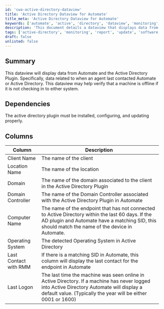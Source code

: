 ```yaml
---
id: 'cwa-active-directory-dataview'
title: 'Active Directory Dataview for Automate'
title_meta: 'Active Directory Dataview for Automate'
keywords: ['automate', 'active', 'directory', 'dataview', 'monitoring', 'endpoint']
description: 'This document details a dataview that displays data from Automate and the Active Directory Plugin, focusing on the last contact status of agents. It assists in verifying if a machine is offline by checking its last communication with either system.'
tags: ['active-directory', 'monitoring', 'report', 'update', 'software']
draft: false
unlisted: false
---
```

## Summary

This dataview will display data from Automate and the Active Directory Plugin. Specifically, data related to when an agent last contacted Automate or Active Directory. This dataview may help verify that a machine is offline if it is not checking in to either system.

## Dependencies

The active directory plugin must be installed, configuring, and updating properly.

## Columns

| Column                  | Description                                                                                                                       |
|------------------------|-----------------------------------------------------------------------------------------------------------------------------------|
| Client Name            | The name of the client                                                                                                           |
| Location Name          | The name of the location                                                                                                         |
| Domain                 | The name of the domain associated to the client in the Active Directory Plugin                                                   |
| Domain Controller      | The name of the Domain Controller associated with the Active Directory Plugin in Automate                                        |
| Computer Name          | The name of the endpoint that has not connected to Active Directory within the last 60 days. If the AD plugin and Automate have a matching SID, this should match the name of the device in Automate. |
| Operating System       | The detected Operating System in Active Directory                                                                                 |
| Last Contact with RMM  | If there is a matching SID in Automate, this column will display the last contact for the endpoint in Automate                     |
| Last Logon             | The last time the machine was seen online in Active Directory. If a machine has never logged into Active Directory Automate will display a default value. (Typically the year will be either 0001 or 1600) |


